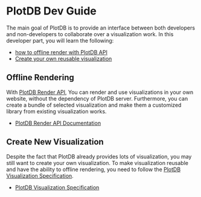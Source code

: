 # PlotDB Dev Guide

The main goal of PlotDB is to provide an interface between both developers and non-developers to collaborate over a visualization work. In this developer part, you will learn the following:

 * [how to offline render with PlotDB API](/doc/render/)
 * [Create your own reusable visualization](doc/spec/)

## Offline Rendering

With [PlotDB Render API](/doc/render/), You can render and use visualizations in your own website, without the dependency of PlotDB server. Furthermore, you can create a bundle of selected visualization and make them a customized library from existing visualization works.

* [PlotDB Render API Documentation](/doc/render/)

## Create New Visualization

Despite the fact that PlotDB already provides lots of visualization, you may still want to create your own visualization. To make visualization reusable and have the ability to offline rendering, you need to follow the [PlotDB Visualization Specification](/doc/spec/).

* [PlotDB Visualization Specification](/doc/spec/)


